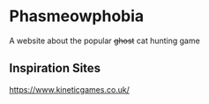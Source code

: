 # Phasmeowphobia
A website about the popular ~~ghost~~ cat hunting game

## Inspiration Sites
https://www.kineticgames.co.uk/
